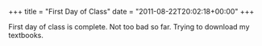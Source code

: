 +++
title = "First Day of Class"
date = "2011-08-22T20:02:18+00:00"
+++

First day of class is complete.  Not too bad so far.  Trying to download my textbooks.
			